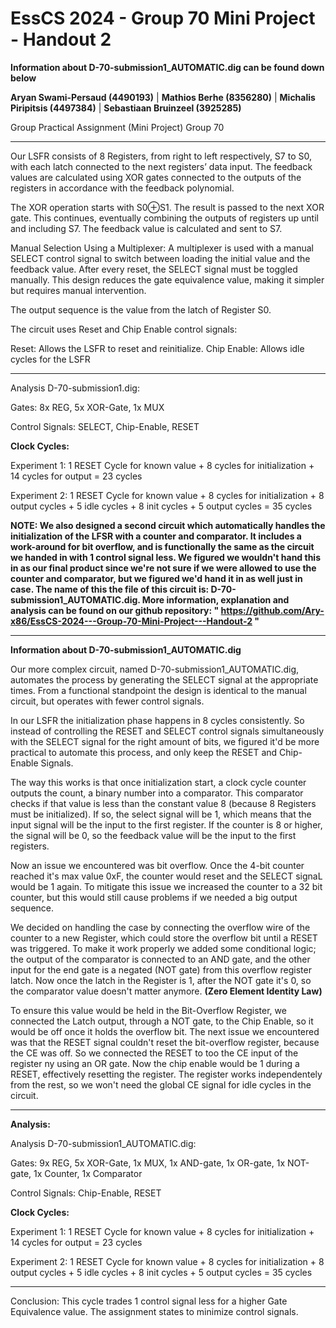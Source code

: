 # EssCS 2024 - Group 70 Mini Project - Handout 2
**Information about D-70-submission1_AUTOMATIC.dig can be found down below**

**Aryan Swami-Persaud (4490193)** | 
**Mathios Berhe (8356280)**  | 
**Michalis Piripitsis (4497384)** | 
**Sebastiaan Bruinzeel (3925285)**

 <p style=center>Group Practical Assignment (Mini Project)  Group 70 </p>
 <hr>

Our LSFR consists of 8 Registers, from right to left respectively, S7 to S0, with each latch connected to the next registers’ data input.
The feedback values are calculated using XOR gates connected to the outputs of the registers in accordance with the feedback polynomial.

The XOR operation starts with S0⊕S1. The result is passed to the next XOR gate.
This continues, eventually combining the outputs of registers up until and including S7.
The feedback value is calculated and sent to S7.

   Manual Selection Using a Multiplexer:
   A multiplexer is used with a manual SELECT control signal to switch between loading the initial value and the feedback value.
   After every reset, the SELECT signal must be toggled manually.
   This design reduces the gate equivalence value, making it simpler but requires manual intervention.

The output sequence is the value from the latch of Register S0.

The circuit uses Reset and Chip Enable control signals:

   Reset: Allows the LSFR to reset and reinitialize.
   Chip Enable: Allows idle cycles for the LSFR
<hr>
Analysis D-70-submission1.dig:

Gates: 8x REG, 5x XOR-Gate, 1x MUX

Control Signals: SELECT, Chip-Enable, RESET

**Clock Cycles:**

Experiment 1: 1 RESET Cycle for known value + 8 cycles for initialization + 14 cycles for output = 23 cycles

Experiment 2: 1 RESET Cycle for known value + 8 cycles for initialization + 8 output cycles + 5 idle cycles + 8 init cycles + 5 output cycles = 35 cycles
   

**NOTE: We also designed a second circuit which automatically handles the initialization of the LFSR with a counter and comparator. It includes a work-around for bit overflow, and is functionally the same as the circuit we handed in with 1 control signal less. We figured we wouldn't hand this in as our final product since we're not sure if we were allowed to use the counter and comparator, but we figured we'd hand it in as well just in case. The name of this the file of this circuit is: D-70-submission1_AUTOMATIC.dig. More information, explanation and analysis can be found on our github repository: " https://github.com/Ary-x86/EssCS-2024---Group-70-Mini-Project---Handout-2 "**

<hr>

**Information about D-70-submission1_AUTOMATIC.dig**

Our more complex circuit, named D-70-submission1_AUTOMATIC.dig, automates the process by generating the SELECT signal at the appropriate times. From a functional standpoint the design is identical to the manual circuit, but operates with fewer control signals.

In our LSFR the initialization phase happens in 8 cycles consistently. So instead of controlling the RESET and SELECT control signals simultaneously with the SELECT signal for the right amount of bits, we figured it'd be more practical to automate this process, and only keep the RESET and Chip-Enable Signals.

The way this works is that once initialization start, a clock cycle counter outputs the count, a binary number into a comparator. This comparator checks if that value is less than the constant value 8 (because 8 Registers must be initialized). If so, the select signal will be 1, which means that the input signal will be the input to the first register. If the counter is 8 or higher, the signal will be 0, so the feedback value will be the input to the first registers.

Now an issue we encountered was bit overflow. Once the 4-bit counter reached it's max value 0xF, the counter would reset and the SELECT signaL would be 1 again. To mitigate this issue we increased the counter to a 32 bit counter, but this would still cause problems if we needed a big output sequence. 

We decided on handling the case by connecting the overflow wire of the counter to a new Register, which could store the overflow bit until a RESET was triggered. To make it work properly we added some conditional logic; the output of the comparator is connected to an AND gate, and the other input for the end gate is a negated (NOT gate) from this overflow register latch. Now once the latch in the Register is 1, after the NOT gate it's 0, so the comparator value doesn't matter anymore. **(Zero Element Identity Law)**

To ensure this value would be held in the Bit-Overflow Register, we connected the Latch output, through a NOT gate, to the Chip Enable, so it would be off once it holds the overflow bit. The next issue we encountered was that the RESET signal couldn't reset the bit-overflow register, because the CE was off. So we connected the RESET to too the CE input of the register ny using an OR gate. Now the chip enable would be 1 during a RESET, effectively resetting the register. The register works independentely from the rest, so we won't need the global CE signal for idle cycles in the circuit.

<hr>

**Analysis:**

Analysis D-70-submission1_AUTOMATIC.dig:

Gates: 9x REG, 5x XOR-Gate, 1x MUX, 1x AND-gate, 1x OR-gate, 1x NOT-gate, 1x Counter, 1x Comparator

Control Signals: Chip-Enable, RESET

**Clock Cycles:**

Experiment 1: 1 RESET Cycle for known value + 8 cycles for initialization + 14 cycles for output = 23 cycles

Experiment 2: 1 RESET Cycle for known value + 8 cycles for initialization + 8 output cycles + 5 idle cycles + 8 init cycles + 5 output cycles = 35 cycles

<hr>

Conclusion: This cycle trades 1 control signal less for a higher Gate Equivalence value. The assignment states to minimize control signals.
